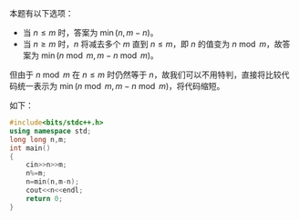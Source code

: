 本题有以下选项：

 - 当 $n\leq m$ 时，答案为 $\min(n,m-n)$。
 - 当 $n\geq m$ 时，$n$ 将减去多个 $m$ 直到 $n\leq m$，即 $n$ 的值变为 $n \bmod m$，故答案为 $\min(n \bmod m,m-n \bmod m)$。

但由于 $n \bmod m$ 在 $n\leq m$ 时仍然等于 $n$，故我们可以不用特判，直接将比较代码统一表示为 $\min(n \bmod m,m-n \bmod m)$，将代码缩短。

如下：
```cpp
#include<bits/stdc++.h>
using namespace std;
long long n,m;
int main()
{
	cin>>n>>m;
	n%=m;
	n=min(n,m-n);
	cout<<n<<endl;
	return 0;
}
```
